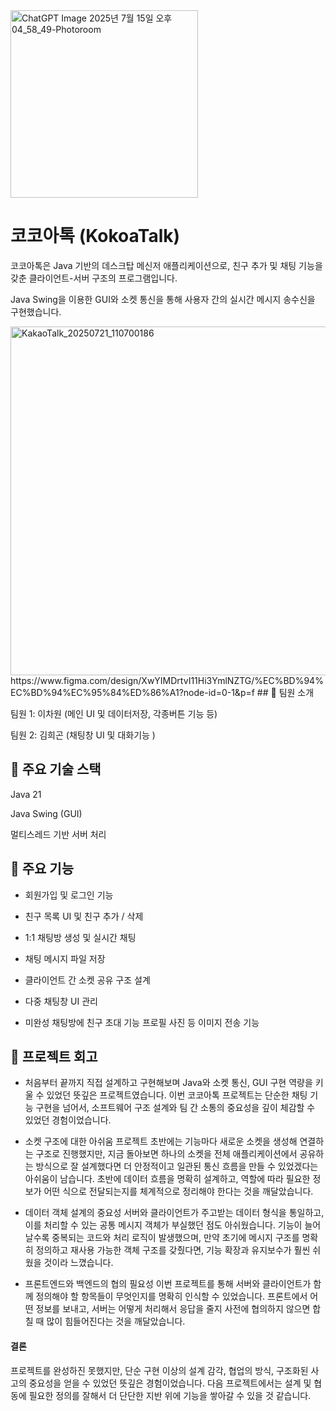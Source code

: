 <img width="300" height="300" alt="ChatGPT Image 2025년 7월 15일 오후 04_58_49-Photoroom" src="https://github.com/user-attachments/assets/0389210c-f22f-4f29-a065-7ebbe9bd6a6e" />

 # **코코아톡 (KokoaTalk)**
 
코코아톡은 Java 기반의 데스크탑 메신저 애플리케이션으로, 친구 추가 및 채팅 기능을 갖춘 클라이언트-서버 구조의 프로그램입니다.

Java Swing을 이용한 GUI와 소켓 통신을 통해 사용자 간의 실시간 메시지 송수신을 구현했습니다.  


<img width="1375" height="558" alt="KakaoTalk_20250721_110700186" src="https://github.com/user-attachments/assets/7d794bf4-6c12-44f0-a7f7-d6c7d60c0a56" />
https://www.figma.com/design/XwYIMDrtvI11Hi3YmlNZTG/%EC%BD%94%EC%BD%94%EC%95%84%ED%86%A1?node-id=0-1&p=f
## 🧔 팀원 소개

팀원 1: 이차원 (메인 UI 및 데이터저장, 각종버튼 기능 등)

팀원 2: 김희곤 (채팅창 UI 및 대화기능 )

## 🔧 주요 기술 스택
Java 21

Java Swing (GUI)

멀티스레드 기반 서버 처리

## 📍 주요 기능

- 회원가입 및 로그인 기능

- 친구 목록 UI 및 친구 추가 / 삭제

- 1:1 채팅방 생성 및 실시간 채팅

- 채팅 메시지 파일 저장

- 클라이언트 간 소켓 공유 구조 설계

- 다중 채팅창 UI 관리


- 미완성
채팅방에 친구 초대 기능
프로필 사진 등 이미지 전송 기능


## 📌 프로젝트 회고

- 처음부터 끝까지 직접 설계하고 구현해보며 Java와 소켓 통신, GUI 구현 역량을 키울 수 있었던 뜻깊은 프로젝트였습니다.
이번 코코아톡 프로젝트는 단순한 채팅 기능 구현을 넘어서, 소프트웨어 구조 설계와 팀 간 소통의 중요성을 깊이 체감할 수 있었던 경험이었습니다.

- 소켓 구조에 대한 아쉬움
프로젝트 초반에는 기능마다 새로운 소켓을 생성해 연결하는 구조로 진행했지만,
지금 돌아보면 하나의 소켓을 전체 애플리케이션에서 공유하는 방식으로 잘 설계했다면
더 안정적이고 일관된 통신 흐름을 만들 수 있었겠다는 아쉬움이 남습니다.
초반에 데이터 흐름을 명확히 설계하고, 역할에 따라 필요한 정보가 어떤 식으로 전달되는지를 체계적으로 정리해야 한다는 것을 깨달았습니다.
  
- 데이터 객체 설계의 중요성
서버와 클라이언트가 주고받는 데이터 형식을 통일하고, 이를 처리할 수 있는 공통 메시지 객체가 부실했던 점도 아쉬웠습니다.
기능이 늘어날수록 중복되는 코드와 처리 로직이 발생했으며,
만약 초기에 메시지 구조를 명확히 정의하고 재사용 가능한 객체 구조를 갖췄다면,
기능 확장과 유지보수가 훨씬 쉬웠을 것이라 느꼈습니다.
  
- 프론트엔드와 백엔드의 협의 필요성
이번 프로젝트를 통해 서버와 클라이언트가 함께 정의해야 할 항목들이 무엇인지를 명확히 인식할 수 있었습니다.
프론트에서 어떤 정보를 보내고, 서버는 어떻게 처리해서 응답을 줄지 사전에 협의하지 않으면 합칠 때 많이 힘들어진다는 것을 깨달았습니다.

  
#### 결론

프로젝트를 완성하진 못했지만, 단순 구현 이상의 설계 감각, 협업의 방식, 구조화된 사고의 중요성을 얻을 수 있었던 뜻깊은 경험이었습니다.
다음 프로젝트에서는 설계 및 협동에 필요한 정의를 잘해서 더 단단한 지반 위에 기능을 쌓아갈 수 있을 것 같습니다.



